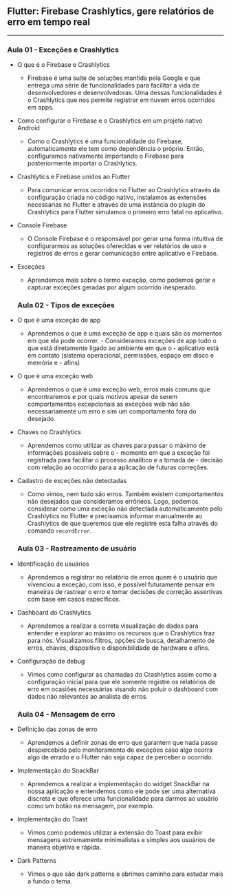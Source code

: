 ## Flutter: Firebase Crashlytics, gere relatórios de erro em tempo real

---

### Aula 01 - Exceções e Crashlytics

- O que é o Firebase e Crashlytics
  - Firebase é uma suíte de soluções mantida pela Google e que entrega uma série de funcionalidades para facilitar a vida de desenvolvedores e desenvolvedoras. Uma dessas funcionalidades é o Crashlytics que nos permite registrar em nuvem erros ocorridos em apps.
- Como configurar o Firebase e o Crashlytics em um projeto nativo Android
  - Como o Crashlytics é uma funcionalidade do Firebase, automaticamente ele tem como dependência o próprio. Então, configuramos nativamente importando o Firebase para posteriormente importar o Crashlytics.
- Crashlytics e Firebase unidos ao Flutter
  - Para comunicar erros ocorridos no Flutter ao Crashlytics através da configuração criada no código nativo, instalamos as extensões necessárias no Flutter e através de uma instância do plugin do Crashlytics para Flutter simulamos o primeiro erro fatal no aplicativo.
- Console Firebase
  - O Console Firebase é o responsável por gerar uma forma intuitiva de configurarmos as soluções oferecidas e ver relatórios de uso e registros de erros e gerar comunicação entre aplicativo e Firebase.
- Exceções
  - Aprendemos mais sobre o termo exceção, como podemos gerar e capturar exceções geradas por algum ocorrido inesperado.

  ### Aula 02 - Tipos de exceções

- O que é uma exceção de app
  - Aprendemos o que é uma exceção de app e quais são os momentos em que ela pode ocorrer. - Consideramos exceções de app tudo o que está diretamente ligado ao ambiente em que o - aplicativo está em contato (sistema operacional, permissões, espaço em disco e memória e - afins)
- O que é uma exceção web
  - Aprendemos o que é uma exceção web, erros mais comuns que encontraremos e por quais motivos apesar de serem comportamentos excepcionais as exceções web não são necessariamente um erro e sim um comportamento fora do desejado.
- Chaves no Crashlytics
  - Aprendemos como utilizar as chaves para passar o máximo de informações possíveis sobre o - momento em que a exceção foi registrada para facilitar o processo analítico e a tomada de - decisão com relação ao ocorrido para a aplicação de futuras correções.
- Cadastro de exceções não detectadas
  - Como vimos, nem tudo são erros. Também existem comportamentos não desejados que consideramos errôneos. Logo, podemos considerar como uma exceção não detectada automaticamente pelo Crashlytics no Flutter e precisamos informar manualmente ao Crashlytics de que queremos que ele registre esta falha através do comando `recordError`.

  ### Aula 03 - Rastreamento de usuário

- Identificação de usuários
  - Aprendemos a registrar no relatório de erros quem é o usuário que vivenciou a exceção, com isso, é possível futuramente pensar em maneiras de rastrear o erro e tomar decisões de correção assertivas com base em casos específicos.
- Dashboard do Crashlytics
  - Aprendemos a realizar a correta visualização de dados para entender e explorar ao máximo os recursos que o Crashlytics traz para nós. Visualizamos filtros, opções de busca, detalhamento de erros, chaves, dispositivo e disponibilidade de hardware e afins.
- Configuração de debug
  - Vimos como configurar as chamadas do Crashlytics assim como a configuração inicial para que ele somente registre os relatórios de erro em ocasiões necessárias visando não poluir o dashboard com dados não relevantes ao analista de erros.

  ### Aula 04 - Mensagem de erro

- Definição das zonas de erro
  - Aprendemos a definir zonas de erro que garantem que nada passe despercebido pelo monitoramento de exceções caso algo ocorra algo de errado e o Flutter não seja capaz de perceber o ocorrido.
- Implementação do SnackBar
  - Aprendemos a realizar a implementação do widget SnackBar na nossa aplicação e entendemos como ele pode ser uma alternativa discreta e que oferece uma funcionalidade para darmos ao usuário como um botão na mensagem, por exemplo.
- Implementação do Toast
  - Vimos como podemos utilizar a extensão do Toast para exibir mensagens extremamente minimalistas e simples aos usuários de maneira objetiva e rápida.
- Dark Patterns
  - Vimos o que são dark patterns e abrimos caminho para estudar mais a fundo o tema.